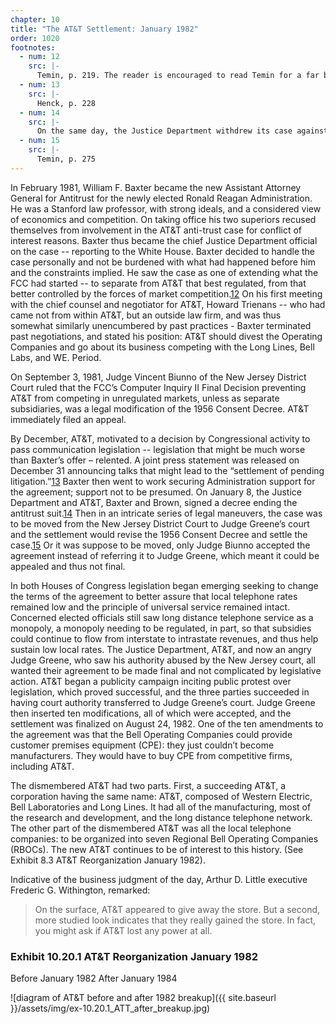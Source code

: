 ```yaml
---
chapter: 10
title: "The AT&T Settlement: January 1982"
order: 1020
footnotes:
  - num: 12
    src: |-
      Temin, p. 219. The reader is encouraged to read Temin for a far better reconstruction of this period.
  - num: 13
    src: |-
      Henck, p. 228
  - num: 14
    src: |-
      On the same day, the Justice Department withdrew its case against IBM. Baxter saw one way to introduce competition for IBM was to let AT&T compete in the computer market.
  - num: 15
    src: |-
      Temin, p. 275
---
```


In February 1981, William F. Baxter became the new Assistant Attorney General for Antitrust for the newly elected Ronald Reagan Administration. He was a Stanford law professor, with strong ideals, and a considered view of economics and competition. On taking office his two superiors recused themselves from involvement in the AT&T anti-trust case for conflict of interest reasons. Baxter thus became the chief Justice Department official on the case -- reporting to the White House. Baxter decided to handle the case personally and not be burdened with what had happened before him and the constraints implied. He saw the case as one of extending what the FCC had started -- to separate from AT&T that best regulated, from that better controlled by the forces of market competition.<a name="fnloc12" href="#fn12">12</a>  On his first meeting with the chief counsel and negotiator for AT&T, Howard Trienans -- who had came not from within AT&T, but an outside law firm, and was thus somewhat similarly unencumbered by past practices - Baxter terminated past negotiations, and stated his position: AT&T should divest the Operating Companies and go about its business competing with the Long Lines, Bell Labs, and WE. Period.

On September 3, 1981, Judge Vincent Biunno of the New Jersey District Court ruled that the FCC’s Computer Inquiry II Final Decision preventing AT&T from competing in unregulated markets, unless as separate subsidiaries, was a legal modification of the 1956 Consent Decree. AT&T immediately filed an appeal.

By December, AT&T, motivated to a decision by Congressional activity to pass communication legislation -- legislation that might be much worse than Baxter’s offer – relented. A joint press statement was released on December 31 announcing talks that might lead to the “settlement of pending litigation.”<a name="fnloc13" href="#fn13">13</a> Baxter then went to work securing Administration support for the agreement; support not to be presumed. On January 8, the Justice Department and AT&T, Baxter and Brown, signed a decree ending the antitrust suit.<a name="fnloc14" href="#fn14">14</a> Then in an intricate series of legal maneuvers, the case was to be moved from the New Jersey District Court to Judge Greene’s court and the settlement would revise the 1956 Consent Decree and settle the case.<a name="fnloc15" href="#fn15">15</a> Or it was suppose to be moved, only Judge Biunno accepted the agreement instead of referring it to Judge Greene, which meant it could be appealed and thus not final.

In both Houses of Congress legislation began emerging seeking to change the terms of the agreement to better assure that local telephone rates remained low and the principle of universal service remained intact. Concerned elected officials still saw long distance telephone service as a monopoly, a monopoly needing to be regulated, in part, so that subsidies could continue to flow from interstate to intrastate revenues, and thus help sustain low local rates.  The Justice Department, AT&T, and now an angry Judge Greene, who saw his authority abused by the New Jersey court, all wanted their agreement to be made final and not complicated by legislative action. AT&T began a publicity campaign inciting public protest over legislation, which proved successful, and the three parties succeeded in having court authority transferred to Judge Greene’s court. Judge Greene then inserted ten modifications, all of which were accepted, and the settlement was finalized on August 24, 1982. One of the ten amendments to the agreement was that the Bell Operating Companies could provide customer premises equipment (CPE): they just couldn’t become manufacturers. They would have to buy CPE from competitive firms, including AT&T.

The dismembered AT&T had two parts. First, a succeeding AT&T, a corporation having the same name: AT&T, composed of Western Electric, Bell Laboratories and Long Lines. It had all of the manufacturing, most of the research and development, and the long distance telephone network.  The other part of the dismembered AT&T was all the local telephone companies: to be organized into seven Regional Bell Operating Companies (RBOCs). The new AT&T continues to be of interest to this history. (See Exhibit 8.3 AT&T Reorganization January 1982).

Indicative of the business judgment of the day, Arthur D. Little executive Frederic G. Withington, remarked:

>On the surface, AT&T appeared to give away the store. But a second, more studied look indicates that they really gained the store. In fact, you might ask if AT&T lost any power at all.

### Exhibit 10.20.1 AT&T Reorganization January 1982

Before January 1982                After January 1984

![diagram of AT&T before and after 1982 breakup]({{ site.baseurl }}/assets/img/ex-10.20.1_ATT_after_breakup.jpg)
